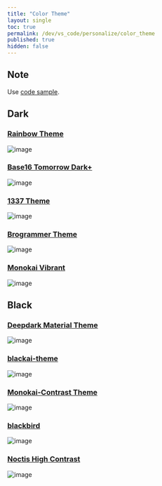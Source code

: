 ```yaml
---
title: "Color Theme"
layout: single
toc: true
permalink: /dev/vs_code/personalize/color_theme
published: true
hidden: false
---
```


<head>
  <base target="_blank">
</head>

## Note

Use [code sample](https://www.tensorflow.org/guide/keras/functional#training_evaluation_and_inference).

## Dark

### [Rainbow Theme](https://marketplace.visualstudio.com/items?itemName=Saikumarchinna.rainbow)
![image](https://user-images.githubusercontent.com/92285528/141643050-16e87a17-7a06-40de-916f-e068ee6ce3ca.png)

### [Base16 Tomorrow Dark+](https://marketplace.visualstudio.com/items?itemName=emily-curry.base16-tomorrow-dark-vscode)
![image](https://user-images.githubusercontent.com/92285528/141643073-05c5f05a-8a2e-4207-8fa4-2e1296bcfc7e.png)

### [1337 Theme](https://marketplace.visualstudio.com/items?itemName=ms-vscode.Theme-1337)
![image](https://user-images.githubusercontent.com/92285528/141642958-1445b376-b20e-4494-bc99-9d1297d94c07.png)

### [Brogrammer Theme](https://marketplace.visualstudio.com/items?itemName=gerane.Theme-Brogrammer)
![image](https://user-images.githubusercontent.com/92285528/141642993-ddeb9b39-5a7d-496c-9204-93bfdfdc1fd0.png)

### [Monokai Vibrant](https://marketplace.visualstudio.com/items?itemName=s3gf4ult.monokai-vibrant)
![image](https://user-images.githubusercontent.com/92285528/141643018-6c60a8d2-70ba-4092-910a-7224a4737cd5.png)

## Black

### [Deepdark Material Theme](https://marketplace.visualstudio.com/items?itemName=Nimda.deepdark-material)
![image](https://user-images.githubusercontent.com/92285528/141643004-9d628161-569b-4d2a-81ae-31ea67531a7e.png)

### [blackai-theme](https://marketplace.visualstudio.com/items?itemName=asilverio.blackai-visual-studio-code)
![image](https://user-images.githubusercontent.com/92285528/141642978-b0ce1d3c-c041-4493-9dd1-5e202b2de150.png)

### [Monokai-Contrast Theme](https://marketplace.visualstudio.com/items?itemName=gerane.Theme-Monokai-Contrast)
![image](https://user-images.githubusercontent.com/92285528/141643026-2750b814-410b-49f2-bbf0-fffc3935eca7.png)

### [blackbird](https://marketplace.visualstudio.com/items?itemName=MattGleich.theme-blackbird)
![image](https://user-images.githubusercontent.com/92285528/141642986-c63e6609-7179-4552-a2b9-e182c414579c.png)

### [Noctis High Contrast](https://marketplace.visualstudio.com/items?itemName=Kamen.noctis-high-contrast)
![image](https://user-images.githubusercontent.com/92285528/141643039-26f4f09f-ee43-4ae7-aa96-0a78e2e285e1.png)
